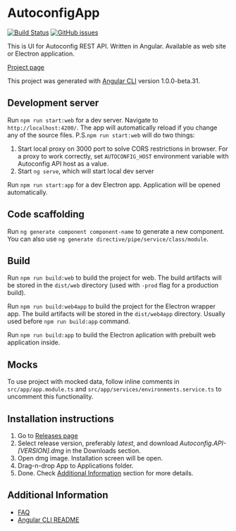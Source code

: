 # AutoconfigApp

[![Build Status][build-img]][build-link]
[![GitHub issues][issues-img]][issues-link]

This is UI for Autoconfig REST API. Written in Angular. Available as web site or Electron application.

[Project page](https://bponomarenko.github.io/autoconfig-app/)

This project was generated with [Angular CLI](https://github.com/angular/angular-cli) version 1.0.0-beta.31.

## Development server

Run `npm run start:web` for a dev server. Navigate to `http://localhost:4200/`. The app will automatically reload if you change any of the source files.
P.S.`npm run start:web` will do two things:

1. Start local proxy on 3000 port to solve CORS restrictions in browser. For a proxy to work correctly, set `AUTOCONFIG_HOST` environment variable with Autoconfig API host as a value.
2. Start `ng serve`, which will start local dev server

Run `npm run start:app` for a dev Electron app. Application will be opened automatically.

## Code scaffolding

Run `ng generate component component-name` to generate a new component. You can also use `ng generate directive/pipe/service/class/module`.

## Build

Run `npm run build:web` to build the project for web. The build artifacts will be stored in the `dist/web` directory (used with `-prod` flag for a production build).

Run `npm run build:web4app` to build the project for the Electron wrapper app. The build artifacts will be stored in the `dist/web4app` directory. Usually used before `npm run build:app` command.

Run `npm run build:app` to build the Electron aplication with prebuilt web application inside.

## Mocks

To use project with mocked data, follow inline comments in `src/app/app.module.ts` and `src/app/services/environments.service.ts` to uncomment this functionality.

## Installation instructions

1. Go to [Releases page](https://github.com/bponomarenko/autoconfig-app/releases)
2. Select release version, preferably _latest_, and download _Autoconfig.API-[VERSION].dmg_ in the Downloads section.
3. Open dmg image. Installation screen will be open.
4. Drag-n-drop App to Applications folder.
5. Done. Check [Additional Information](#additional-information) section for more details.

## Additional Information

* [FAQ](docs/FAQ.md)
* [Angular CLI README](https://github.com/angular/angular-cli/blob/master/README.md)

[build-img]: https://travis-ci.org/bponomarenko/autoconfig-app.svg?branch=master
[build-link]: https://travis-ci.org/bponomarenko/autoconfig-app
[issues-img]: https://img.shields.io/github/issues/bponomarenko/autoconfig-app.svg
[issues-link]: https://github.com/bponomarenko/autoconfig-app/issues
